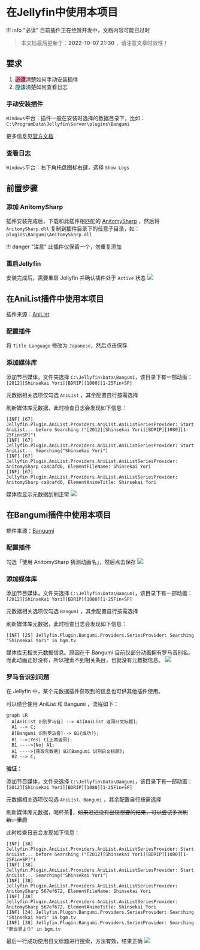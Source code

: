 # 在Jellyfin中使用本项目

!!! info "必读"
	目前插件正在绝赞开发中，文档内容可能已过时

> 本文档最后更新于：**2022-10-07 21:30** ，请注意文章时效性！

## 要求

1. <mark style="background: #FF5582A6;">必须</mark>清楚如何手动安装插件
2. <mark style="background: #ABF7F7A6;">应该</mark>清楚如何查看日志

### 手动安装插件

`Windows`平台：插件一般在安装时选择的数据目录下，比如：`C:\ProgramData\Jellyfin\Server\plugins\Bangumi`

更多信息见[官方文档](https://jellyfin.org/docs/general/server/plugins/index.html)

### 查看日志

`Windows`平台：右下角托盘图标右键，选择 `Show Logs`

## 前置步骤

### 添加 AnitomySharp

插件安装完成后，下载和此插件相匹配的 [AnitomySharp](https://github.com/chu-shen/AnitomySharp/releases/latest) ，然后将 `AnitomySharp.dll` 复制到插件目录下的任意子目录，如：`plugins\Bangumi\AnitomySharp.dll`

!!! danger "注意"
	此插件仅保留一个，勿重复添加

### 重启Jellyfin

安装完成后，需要重启 Jellyfin 并确认插件处于 `Active` 状态
![](./images/jellyfin-plugin-install-5.png)

## 在AniList插件中使用本项目

插件来源：[AniList](https://github.com/chu-shen/jellyfin-plugin-anilist-with-filter/releases/latest)

### 配置插件

将 `Title Language` 修改为 `Japanese`，然后点击保存

### 添加媒体库

添加节目媒体，文件夹选择 `C:\Jellyfin\Data\Bangumi`，该目录下有一部动画：`[2012][Shinsekai Yori][BDRIP][1080][1-25Fin+SP]`

元数据相关选项仅勾选 `AniList` ，其余配置自行按需选择

刷新媒体库元数据，此时检查日志会发现如下信息：

```log
[INF] [67] Jellyfin.Plugin.AniList.Providers.AniList.AniListSeriesProvider: Start AniList... before Searching ("[2012][Shinsekai Yori][BDRIP][1080][1-25Fin+SP]")
[INF] [67] Jellyfin.Plugin.AniList.Providers.AniList.AniListSeriesProvider: Start AniList... Searching("Shinsekai Yori")
[INF] [67] Jellyfin.Plugin.AniList.Providers.AniList.AniListSeriesProvider: AnitomySharp ca8cafd0, ElementFileName: Shinsekai Yori
[INF] [67] Jellyfin.Plugin.AniList.Providers.AniList.AniListSeriesProvider: AnitomySharp ca8cafd0, ElementAnimeTitle: Shinsekai Yori
```
媒体库显示元数据刮削正常
![](./images/only-anilist.png)

## 在Bangumi插件中使用本项目

插件来源：[Bangumi](https://github.com/kookxiang/jellyfin-plugin-bangumi/releases/latest)

### 配置插件

勾选「使用 AnitomySharp 猜测动画名」，然后点击保存
![](./images/bangumi-config.png)

### 添加媒体库

添加节目媒体，文件夹选择 `C:\Jellyfin\Data\Bangumi`，该目录下有一部动画：`[2012][Shinsekai Yori][BDRIP][1080][1-25Fin+SP]`

元数据相关选项仅勾选 `Bangumi` ，其余配置自行按需选择

刷新媒体库元数据，此时检查日志会发现如下信息：
```log
[INF] [25] Jellyfin.Plugin.Bangumi.Providers.SeriesProvider: Searching "Shinsekai Yori" in bgm.tv
```

媒体库无相关元数据信息。原因在于 Bangumi 目前仅部分动画拥有罗马音别名。而此动画正好没有，所以搜索不到相关条目，也就没有元数据信息。
![](./images/only-bangumi.png)

### 罗马音识别问题

在 Jellyfin 中，某个元数据插件获取到的信息也可供其他插件使用。

可以结合使用 AniList 和 Bangumi ，流程如下：

```mermaid
graph LR
  A[AniList 识别罗马音] --> A1[AniList 返回日文标题];
  A1 --> C;
  B[Bangumi 识别罗马音]--> B1{成功?};
  B1 -->|Yes| C[正常返回];
  B1 ---->|No| A1;
  A1 ---->|获取元数据| B2[Bangumi 识别日文标题];
  B2 --> C;
```

**验证：**

添加节目媒体，文件夹选择 `C:\Jellyfin\Data\Bangumi`，该目录下有一部动画：`[2012][Shinsekai Yori][BDRIP][1080][1-25Fin+SP]`

元数据相关选项仅勾选 `AniList、Bangumi` ，其余配置自行按需选择

刷新媒体库元数据，喝杯茶🍵，~~如果迟迟没有出现想要的结果，可以尝试多次刷新、重启~~

此时检查日志会发现如下信息：

```log
[INF] [38] Jellyfin.Plugin.AniList.Providers.AniList.AniListSeriesProvider: Start AniList... before Searching ("[2012][Shinsekai Yori][BDRIP][1080][1-25Fin+SP]")
[INF] [38] Jellyfin.Plugin.AniList.Providers.AniList.AniListSeriesProvider: Start AniList... Searching("Shinsekai Yori")
[INF] [38] Jellyfin.Plugin.AniList.Providers.AniList.AniListSeriesProvider: AnitomySharp 567ef672, ElementFileName: Shinsekai Yori
[INF] [38] Jellyfin.Plugin.AniList.Providers.AniList.AniListSeriesProvider: AnitomySharp 567ef672, ElementAnimeTitle: Shinsekai Yori
[INF] [34] Jellyfin.Plugin.Bangumi.Providers.SeriesProvider: Searching "Shinsekai Yori" in bgm.tv
[INF] [38] Jellyfin.Plugin.Bangumi.Providers.SeriesProvider: Searching "新世界より" in bgm.tv
```

最后一行成功使用日文标题进行搜索，方法有效，结果正确
![](./images/anilist-bangumi.png)